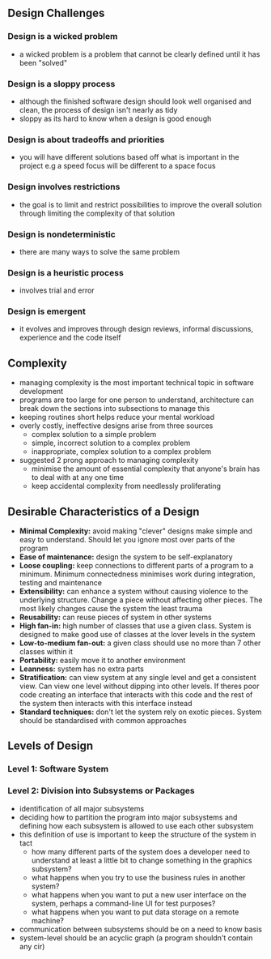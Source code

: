 ## Design Challenges
### Design is a wicked problem
- a wicked problem is a problem that cannot be clearly defined until it has been "solved"
### Design is a sloppy process
- although the finished software design should look well organised and clean, the process of design isn't nearly as tidy
- sloppy as its hard to know when a design is good enough
### Design is about tradeoffs and priorities
- you will have different solutions based off what is important in the project e.g a speed focus will be different to a space focus
### Design involves restrictions
- the goal is to limit and restrict possibilities to improve the overall solution through limiting the complexity of that solution
### Design is nondeterministic
- there are many ways to solve the same problem
### Design is a heuristic process
- involves trial and error
### Design is emergent
- it evolves and improves through design reviews, informal discussions, experience and the code itself

## Complexity
- managing complexity is the most important technical topic in software development
- programs are too large for one person to understand, architecture can break down the sections into subsections to manage this
- keeping routines short helps reduce your mental workload
- overly costly, ineffective designs arise from three sources
	- complex solution to a simple problem
	- simple, incorrect solution to a complex problem
	- inappropriate, complex solution to a complex problem
- suggested 2 prong approach to managing complexity
	- minimise the amount of essential complexity that anyone's brain has to deal with at any one time
	- keep accidental complexity from needlessly proliferating
## Desirable Characteristics of a Design
- **Minimal Complexity:** avoid making "clever" designs make simple and easy to understand. Should let you ignore most over parts of the program
- **Ease of maintenance:** design the system to be self-explanatory 
- **Loose coupling:** keep connections to different parts of a program to a minimum. Minimum connectedness minimises work during integration, testing and maintenance
- **Extensibility:** can enhance a system without causing violence to the underlying structure. Change a piece without affecting other pieces. The most likely changes cause the system the least trauma 
- **Reusability:** can reuse pieces of system in other systems
- **High fan-in:** high number of classes that use a given class. System is designed to make good use of classes at the lover levels in the system
- **Low-to-medium fan-out:** a given class should use no more than 7 other classes within it
- **Portability:** easily move it to another environment
- **Leanness:** system has no extra parts
- **Stratification:** can view system at any single level and get a consistent view.  Can view one level without dipping into other levels. If theres poor code creating an interface that interacts with this code and the rest of the system then interacts with this interface instead
- **Standard techniques:** don't let the system rely on exotic pieces. System should be standardised with common approaches
## Levels of Design
### Level 1: Software System
### Level 2: Division into Subsystems or Packages
- identification of all major subsystems
- deciding how to partition the program into major subsystems and defining how each subsystem is allowed to use each other subsystem
- this definition of use is important to keep the structure of the system in tact 
	- how many different parts of the system does a developer need to understand at least a little bit to change something in the graphics subsystem?
	- what happens when you try to use the business rules in another system?
	- what happens when you want to put a new user interface on the system, perhaps a command-line UI for test purposes?
	- what happens when you want to put data storage on a remote machine?
- communication between subsystems should be on a need to know basis
- system-level should be an acyclic graph (a program shouldn't contain any cir)